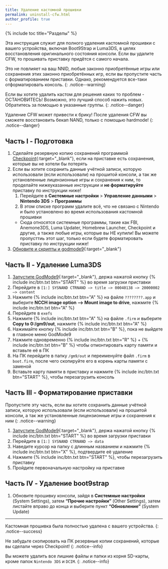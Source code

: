 ```yaml
---
title: Удаление кастомной прошивки
permalink: uninstall-cfw.html
author_profile: true
---
```

{% include toc title="Разделы" %}

Эта инструкция служит для полного удаления кастомной прошивки с вашего устройства, включая Boot9Strap и Luma3DS, в целях восстановления оригинального состояния консоли. Если вы удалите CFW, то прошивать приставку придётся с самого начала.

Это не повлияет на ваш NNID, любые законно приобретённые игры или сохранения этих законно приобретённых игр, если вы пропустите часть с форматированием приставки. Однако, рекомендуется все-таки отформатировать консоль. 
{: .notice--warning}

Если вы хотите удалить кастом для решения каких то проблем - ОСТАНОВИТЕСЬ! Возможно, это лучший способ нажить новых. Обратитесь за помощью в указанные группы. 
{: .notice--danger}

Удаление CFW может привести к брику! После удаления CFW вы сможете восстановить бекап NAND, только с помощью hardmode!
{: .notice--danger}

## Часть I - Подготовка

1. Сделайте резервную копию сохранений программой [Checkpoint](https://github.com/FlagBrew/Checkpoint/releases/latest){:target="_blank"}, если на приставке есть сохранения, которые вы не хотели бы потерять
1. Если вы хотите сохранить данные учётной записи, которую использовали (если использовали) на прошитой консоли, а так же установленные лицензионные игры и сохранения к ним, то проделайте нижеуказанные инструкции и **не форматируйте** приставку по инструкции ниже!
	1. Перейдите в **Системные настройки** > **Управление данными** > **Nintendo 3DS** > **Программы**
	1. В этом списке программ удалите всё, что не связано с Nintendo и было установлено во время использования кастомной прошивки
	  + Сюда относятся системные программы, такие как FBI, Anemone3DS, Luma Updater, Homebrew Launcher, Checkpoint и другие, а также любые игры, которые вы НЕ купили! Вы можете пропусттиь этот шаг, только если будете форматировать приставку по инструкции ниже!
1. [Обновите и скрипты и godmode9](https://3ds.customfw.xyz/godmode9-usage#установка-или-обновление-godmode9){:target="_blank"}

## Часть II - Удаление Luma3DS

1. [Запустите GodMode9](/godmode9-usage#запуск-godmode9){:target="_blank"}, держа нажатой кнопку {% include inc/btn.txt btn="START" %} во время загрузки приставки
1. Перейдите в `[1:] SYSNAND CTRNAND —> title —> 00040138 —> 20000002 —> content`
1. Нажмите {% include inc/btn.txt btn="A" %} на файле `????????.app` и выберите **NCCH image option —> Mount image to drive**, нажмите {% include inc/btn.txt btn="A" %}
1. Перейдите в `exefs`
1. Нажмите {% include inc/btn.txt btn="A" %} на файле `.firm` и выберите **Copy to 0:/gm9/out**, нажмите {% include inc/btn.txt btn="A" %}
1. Нажимайте кнопку {% include inc/btn.txt btn="B" %}, пока не выйдете в главное меню GodMode9
1. Нажмите одновременно {% include inc/btn.txt btn="R" %} + {% include inc/btn.txt btn="B" %} чтобы отмонтировать карту памяти и вставьте её в ПК 
1. На ПК перейдите в папку `/gm9/out` и переименуйте файл `.firm` в `boot.firm`, после чего скопируйте его в корень карты памяти с заменой 
1. Вставьте карту памяти в приставку и нажмите {% include inc/btn.txt btn="START" %}, чтобы перезагрузить консоль

## Часть III - Форматирование приставки

Пропустите эту часть, если вы хотите сохранить данные учётной записи, которую использовали (если использовали) на прошитой консоли, а так же установленные лицензионные игры и сохранения к ним
{: .notice--warning}

1. [Запустите GodMode9](/godmode9-usage#запуск-godmode9){:target="_blank"}, держа нажатой кнопку {% include inc/btn.txt btn="START" %} во время загрузки приставки
1. Перейдите в `[1:] SYSNAND CTRNAND —> data`
1. Наведите курсор на папку с длинным названием и нажмите {% include inc/btn.txt btn="X" %}, подтвердите её удаление
1. Нажмите {% include inc/btn.txt btn="START" %}, чтобы перезагрузить приставку
1. Пройдите первоначальную настройку на приставке

## Часть IV - Удаление boot9strap

1. Обновите прошивку консоли, зайдя в **Системные настройки** (System Settings), затем **“Прочие настройки”** (Other Settings), затем листайте вправо до конца и выберите пункт **“Обновление”** (System Update)


___

Кастомная прошивка была полностью удалена с вашего устройства.
{: .notice--success}

Не забудьте скопировать на ПК резервные копии сохранений, которые вы сделали через Checkpoint!
{: .notice--info}

Вы можете удалить все лишние файлы и папки из корня SD-карты, кроме папок `Nintendo 3DS` и `DCIM`.
{: .notice--info}
